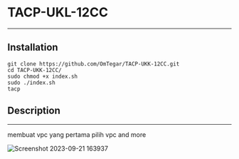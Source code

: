 # TACP-UKL-12CC

---

## Installation
```
git clone https://github.com/OmTegar/TACP-UKK-12CC.git
cd TACP-UKK-12CC/
sudo chmod +x index.sh
sudo ./index.sh
tacp
```


## Description

---
membuat vpc yang pertama
pilih vpc and more  
  
  ![Screenshot 2023-09-21 163937](https://github.com/kachenchaney/ukkXII/assets/111231552/97371baa-f9d3-41d5-ad5a-5173979d05fe)



